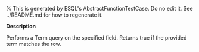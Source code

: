 % This is generated by ESQL's AbstractFunctionTestCase. Do no edit it. See ../README.md for how to regenerate it.

**Description**

Performs a Term query on the specified field. Returns true if the provided term matches the row.


